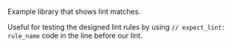 Example library that shows lint matches.

Useful for testing the designed lint rules by using `// expect_lint: rule_name` code in the line before our lint.
